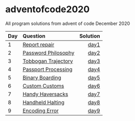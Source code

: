 # adventofcode2020

All program solutions from advent of code December 2020

| Day | Question                                                   |        Solution |
| --- | :--------------------------------------------------------- | --------------: |
| 1   | [Report repair](https://adventofcode.com/2020/day/1)       | [day1](day1.py) |
| 2   | [Password Philosophy](https://adventofcode.com/2020/day/2) | [day2](day2.py) |
| 3   | [Tobbogan Trajectory](https://adventofcode.com/2020/day/3) | [day3](day3.py) |
| 4   | [Passport Processing](https://adventofcode.com/2020/day/4) | [day4](day4.py) |
| 5   | [Binary Boarding](https://adventofcode.com/2020/day/5)     | [day5](day5.py) |
| 6   | [Custom Customs](https://adventofcode.com/2020/day/6)      | [day6](day6.py) |
| 7   | [Handy Haversacks](https://adventofcode.com/2020/day/7)    | [day7](day7.py) |
| 8   | [Handheld Halting](https://adventofcode.com/2020/day/8)    | [day8](day8.py) |
| 9   | [Encoding Error](https://adventofcode.com/2020/day/9)      | [day9](day9.py) |

<!--
| 10  | [](https://adventofcode.com/2020/day/10)                   | [day10](day10.py) |
| 11  | [](https://adventofcode.com/2020/day/11)                   | [day11](day11.py) |
| 12  | [](https://adventofcode.com/2020/day/12)                   | [day12](day12.py) |
| 13  | [](https://adventofcode.com/2020/day/13)                   | [day13](day13.py) |
| 14  | [](https://adventofcode.com/2020/day/14)                   | [day14](day14.py) |
| 15  | [](https://adventofcode.com/2020/day/15)                   | [day15](day15.py) |
| 16  | [](https://adventofcode.com/2020/day/16)                   | [day16](day16.py) |
| 17  | [](https://adventofcode.com/2020/day/17)                   | [day17](day17.py) |
| 18  | [](https://adventofcode.com/2020/day/18)                   | [day18](day18.py) |
| 19  | [](https://adventofcode.com/2020/day/19)                   | [day19](day19.py) |
| 20  | [](https://adventofcode.com/2020/day/20)                   | [day20](day20.py) |
| 21  | [](https://adventofcode.com/2020/day/21)                   | [day21](day21.py) |
| 22  | [](https://adventofcode.com/2020/day/22)                   | [day22](day22.py) |
| 23  | [](https://adventofcode.com/2020/day/23)                   | [day23](day23.py) |
| 24  | [](https://adventofcode.com/2020/day/24)                   | [day24](day24.py) |
| 25  | [](https://adventofcode.com/2020/day/25)                   | [day25](day25.py) | -->
